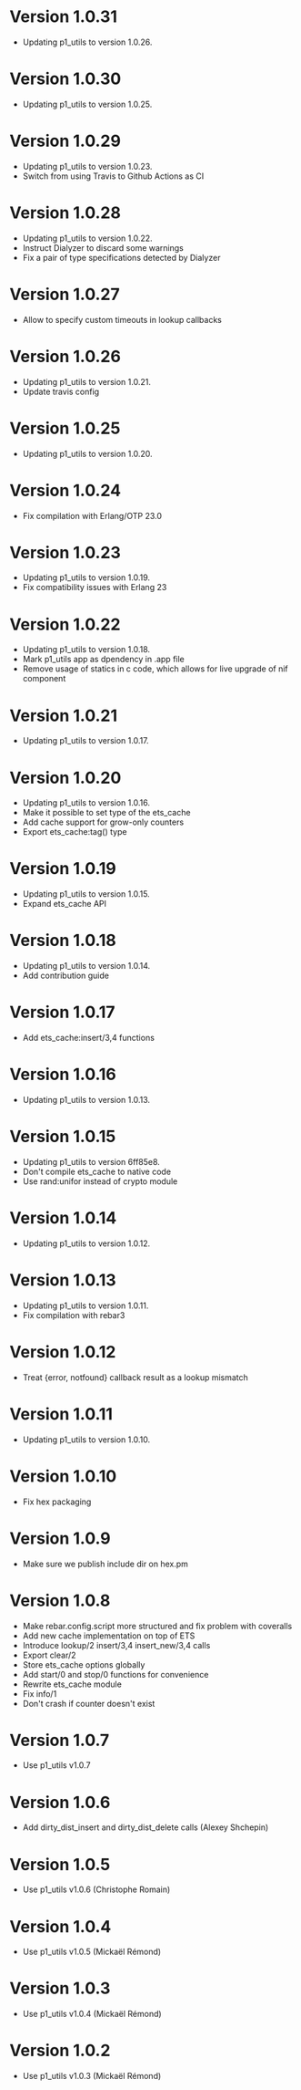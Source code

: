 # Version 1.0.31

* Updating p1_utils to version 1.0.26.

# Version 1.0.30

* Updating p1_utils to version 1.0.25.

# Version 1.0.29

* Updating p1_utils to version 1.0.23.
* Switch from using Travis to Github Actions as CI

# Version 1.0.28

* Updating p1_utils to version 1.0.22.
* Instruct Dialyzer to discard some warnings
* Fix a pair of type specifications detected by Dialyzer

# Version 1.0.27

* Allow to specify custom timeouts in lookup callbacks

# Version 1.0.26

* Updating p1_utils to version 1.0.21.
* Update travis config

# Version 1.0.25

* Updating p1_utils to version 1.0.20.

# Version 1.0.24

* Fix compilation with Erlang/OTP 23.0

# Version 1.0.23

* Updating p1_utils to version 1.0.19.
* Fix compatibility issues with Erlang 23

# Version 1.0.22

* Updating p1_utils to version 1.0.18.
* Mark p1_utils app as dpendency in .app file
* Remove usage of statics in c code, which allows for live upgrade of
  nif component

# Version 1.0.21

* Updating p1_utils to version 1.0.17.

# Version 1.0.20

* Updating p1_utils to version 1.0.16.
* Make it possible to set type of the ets\_cache
* Add cache support for grow-only counters
* Export ets\_cache:tag() type

# Version 1.0.19

* Updating p1_utils to version 1.0.15.
* Expand ets\_cache API

# Version 1.0.18

* Updating p1_utils to version 1.0.14.
* Add contribution guide

# Version 1.0.17

* Add ets\_cache:insert/3,4 functions

# Version 1.0.16

* Updating p1_utils to version 1.0.13.

# Version 1.0.15

* Updating p1_utils to version 6ff85e8.
* Don't compile ets\_cache to native code
* Use rand:unifor instead of crypto module

# Version 1.0.14

* Updating p1_utils to version 1.0.12.

# Version 1.0.13

* Updating p1_utils to version 1.0.11.
* Fix compilation with rebar3

# Version 1.0.12

* Treat {error, notfound} callback result as a lookup mismatch

# Version 1.0.11

* Updating p1_utils to version 1.0.10.

# Version 1.0.10

* Fix hex packaging

# Version 1.0.9

* Make sure we publish include dir on hex.pm

# Version 1.0.8

* Make rebar.config.script more structured and fix problem with coveralls
* Add new cache implementation on top of ETS
* Introduce lookup/2 insert/3,4 insert_new/3,4 calls
* Export clear/2
* Store ets_cache options globally
* Add start/0 and stop/0 functions for convenience
* Rewrite ets_cache module
* Fix info/1
* Don't crash if counter doesn't exist

# Version 1.0.7

* Use p1_utils v1.0.7

# Version 1.0.6

* Add dirty_dist_insert and dirty_dist_delete calls (Alexey Shchepin)

# Version 1.0.5

* Use p1_utils v1.0.6 (Christophe Romain)

# Version 1.0.4

* Use p1_utils v1.0.5 (Mickaël Rémond)

# Version 1.0.3

* Use p1_utils v1.0.4 (Mickaël Rémond)

# Version 1.0.2

* Use p1_utils v1.0.3 (Mickaël Rémond)
